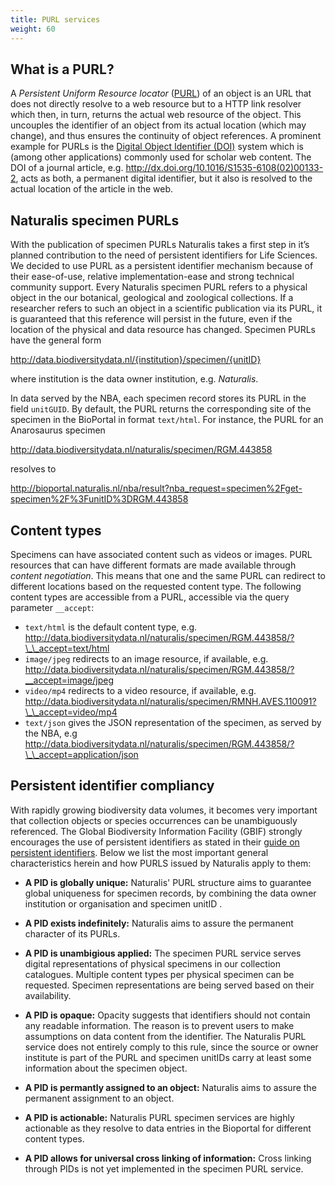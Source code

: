 ```yaml
---
title: PURL services
weight: 60
---
```


## What is a PURL?
A *Persistent Uniform Resource locator* ([PURL](https://en.wikipedia.org/wiki/Persistent_uniform_resource_locator)) of an 
object is an URL that does not directly resolve to a web resource but to a HTTP link resolver 
which then, in turn, returns the actual web resource of the object. This uncouples the identifier of an object from its actual 
location (which may change), and thus ensures the continuity of object references. A prominent example for 
PURLs is the [Digital Object Identifier (DOI)](https://www.doi.org/) system which is (among other applications) commonly used for 
scholar web content. The DOI of a journal article, e.g. http://dx.doi.org/10.1016/S1535-6108(02)00133-2, acts as both, a permanent digital identifier, 
but it also is resolved to the actual location of the article in the web.

## Naturalis specimen PURLs
With the publication of specimen PURLs Naturalis takes a first step in it’s planned contribution to the need of persistent identifiers for 
Life Sciences. We decided to use PURL as a persistent identifier mechanism because of their ease-of-use, relative implementation-ease and strong 
technical community support. Every Naturalis specimen PURL refers to a physical object in the our botanical, geological and zoological 
collections. If a researcher refers to such an object in a scientific publication via its PURL, it is guaranteed that this reference will 
persist in the future, even if the location of the physical and data resource has changed. Specimen PURLs have the general form

http://data.biodiversitydata.nl/{institution}/specimen/{unitID}

where institution is the data owner institution, e.g. *Naturalis*. 

In data served by the NBA, each specimen record stores its PURL in the field `unitGUID`. By default, the PURL returns the 
corresponding site of the specimen in the BioPortal in format `text/html`. For instance, the PURL for an Anarosaurus specimen 

http://data.biodiversitydata.nl/naturalis/specimen/RGM.443858

resolves to 

http://bioportal.naturalis.nl/nba/result?nba_request=specimen%2Fget-specimen%2F%3FunitID%3DRGM.443858

## Content types
Specimens can have associated content such as videos or images. PURL resources that can have different formats are made 
available through *content negotiation*. This means that one and the same PURL can redirect to different locations based on 
the requested content type. The following content types are accessible from a PURL, accessible via the query parameter `__accept`:

* `text/html` is the default content type, e.g.  http://data.biodiversitydata.nl/naturalis/specimen/RGM.443858/?\_\_accept=text/html
* `image/jpeg` redirects to an image resource, if available, e.g. http://data.biodiversitydata.nl/naturalis/specimen/RGM.443858/?__accept=image/jpeg
* `video/mp4` redirects to a video resource, if available, e.g. http://data.biodiversitydata.nl/naturalis/specimen/RMNH.AVES.110091?\_\_accept=video/mp4
* `text/json` gives the JSON representation of the specimen, as served by the NBA, e.g http://data.biodiversitydata.nl/naturalis/specimen/RGM.443858/?\_\_accept=application/json

## Persistent identifier compliancy
With rapidly growing biodiversity data volumes, it becomes very important that collection objects or species occurrences can be 
unambiguously referenced. The Global Biodiversity Information Facility (GBIF) strongly encourages the use of persistent identifiers 
as stated in their [guide on persistent identifiers](https://www.gbif.org/document/80575/a-beginners-guide-to-persistent-identifiers). Below we list the
most important general characteristics herein and how PURLS issued by Naturalis apply to them:

* **A PID is globally unique:** Naturalis' PURL structure aims to guarantee global uniqueness for specimen records, by combining the 
data owner institution or organisation and specimen unitID  .

* **A PID exists indefinitely:** Naturalis aims to assure the permanent character of its PURLs.

* **A PID is unambigious applied:** The specimen PURL service serves digital representations of physical 
specimens in our collection catalogues. Multiple content types per physical specimen can be requested. 
Specimen representations are being served based on their availability.

* **A PID is opaque:** Opacity suggests that identifiers should not contain any readable information. The reason is to prevent users to make 
assumptions on data content from the identifier. The Naturalis PURL service does not entirely comply to this rule, since the source or owner institute 
is part of the PURL and specimen unitIDs carry at least some information about the specimen object.

* **A PID is permantly assigned to an object:**  Naturalis aims to assure the permanent assignment to an object.

* **A PID is actionable:** Naturalis PURL specimen services are highly actionable as they resolve to data entries in the Bioportal for different content types.
* **A PID allows for universal cross linking of information:**  Cross linking through PIDs is not yet implemented in the specimen PURL service.
